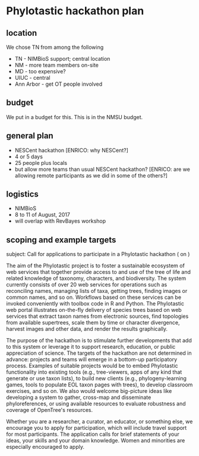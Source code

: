 # Phylotastic hackathon plan

## location

We chose TN from among the following
* TN - NIMBioS support; central location
* NM - more team members on-site
* MD - too expensive? 
* UIUC - central
* Ann Arbor - get OT people involved

## budget

We put in a budget for this.  This is in the NMSU budget. 

## general plan 

* NESCent hackathon [ENRICO: why NESCent?]
* 4 or 5 days
* 25 people plus locals
* but allow more teams than usual NESCent hackathon? [ENRICO: are we allowing remote participants as we did in some of the others?]

## logistics

* NIMBioS
* 8 to 11 of August, 2017
* will overlap with RevBayes workshop

## scoping and example targets

subject: Call for applications to participate in a Phylotastic hackathon (<location> on <date>)

The aim of the Phylotastic project is to foster a sustainable ecosystem of web services that together provide access to and use of the tree of life and related knowledge of taxonomy, characters, and biodiversity.  The system currently consists of over 20 web services for operations such as reconciling names, managing lists of taxa, getting trees, finding images or common names, and so on.  Workflows based on these services can be invoked conveniently with toolbox code in R and Python.  The Phylotastic web portal illustrates on-the-fly delivery of species trees based on web services that extract taxon names from electronic sources, find topologies from available supertrees, scale them by time or character divergence, harvest images and other data, and render the results graphically.  

The purpose of the hackathon is to stimulate further developments that add to this system or leverage it to support research, education, or public appreciation of science.  The targets of the hackathon are not determined in advance: projects and teams will emerge in a bottom-up participatory process.  Examples of suitable projects would be to embed Phylotastic functionality into existing tools (e.g., tree-viewers, apps of any kind that generate or use taxon lists), to build new clients (e.g., phylogeny-learning games, tools to populate EOL taxon pages with trees), to develop classroom exercises, and so on.  We  also would welcome big-picture ideas like developing a system to gather, cross-map and disseminate phyloreferences, or using available resources to evaluate robustness and coverage of OpenTree's resources. 

Whether you are a researcher, a curator, an educator, or something else, we encourage you to apply for participation, which will include travel support for most participants.  The application calls for brief statements of your ideas, your skills and your domain knowledge.  Women and minorities are especially encouraged to apply. 

